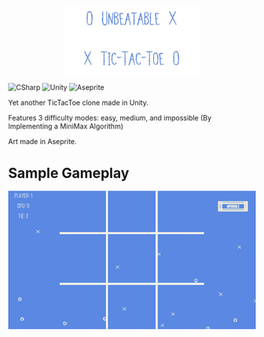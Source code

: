 <p align="center">
  <img src="https://github.com/Nizar1999/Unbeatable-TicTacToe/blob/main/screenshots/Banner.png" width = 55%; height=55% />
</p>

![CSharp](https://img.shields.io/badge/-C%23-%235B88E2?style=for-the-badge&logo=csharp&logoColor=%23F5F4E9) 
![Unity](https://img.shields.io/badge/-Unity-%235B88E2?style=for-the-badge&logo=unity&logoColor=%23F5F4E9) 
![Aseprite](https://img.shields.io/badge/-Aseprite-%235B88E2?style=for-the-badge&logo=aseprite&logoColor=%23F5F4E9) 

 Yet another TicTacToe clone made in Unity.
 
 Features 3 difficulty modes: easy, medium, and impossible (By Implementing a MiniMax Algorithm)
 
 Art made in Aseprite.
 
 # Sample Gameplay
 ![screen-gif](./screenshots/Gameplay.gif)
